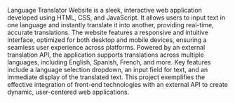 Language Translator Website is a sleek, interactive web application developed using HTML, CSS, and JavaScript. It allows users to input text in one language and instantly translate it into another, providing real-time, accurate translations. The website features a responsive and intuitive interface, optimized for both desktop and mobile devices, ensuring a seamless user experience across platforms. Powered by an external translation API, the application supports translations across multiple languages, including English, Spanish, French, and more. Key features include a language selection dropdown, an input field for text, and an immediate display of the translated text. This project exemplifies the effective integration of front-end technologies with an external API to create dynamic, user-centered web applications.
